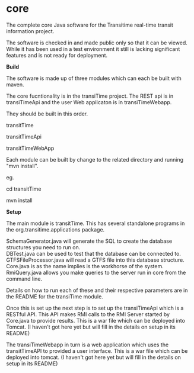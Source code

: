 core
====

The complete core Java software for the Transitime real-time transit information project.

The software is checked in and made public only so that it can be viewed. While it has been used in a test environment it still is lacking significant features and is not ready for deployment.

<b>Build</b>

The software is made up of three modules which can each be built with maven.

The core fucntionality is in the transiTime project. The REST api is in transiTimeApi and the user Web applicaton is in transiTimeWebapp.

They should be built in this order.


transitTime

transitTimeApi

transitTimeWebApp


Each module can be built by change to the related directory and running "mvn install".

eg.

cd transitTime

mvn install

<b>Setup</b>

The main module is transitTime. This has several standalone programs in the org.transitime.applications package.

SchemaGenerator.java will generate the SQL to create the database structures you need to run on.<br/>
DBTest.java can be used to test that the database can be connected to.<br/>
GTFSFileProcessor.java will read a GTFS file into this database structure.<br/>
Core.java is as the name implies is the workhorse of the system. <br/>
RmiQuery.java allows you make queries to the server run in core from the command line.<br/>

Details on how to run each of these and their respective parameters are in the README for the transiTime module.

Once this is set up the next step is to set up the transiTimeApi which is a RESTful API. This API makes RMI calls to the RMI Server started by Core.java to provide results. This is a war file which can be deployed into Tomcat.  (I haven't got here yet but will fill in the details on setup in its README)

The transiTimeWebapp in turn is a web application which uses the transitTimeAPI to provided a user interface. This is a war file which can be deployed into tomcat. (I haven't got here yet but will fill in the details on setup in its README)



